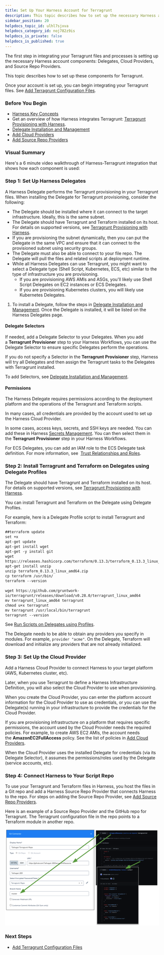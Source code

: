 ```yaml
---
title: Set Up Your Harness Account for Terragrunt
description: This topic describes how to set up the necessary Harness account components for Terragrunt.
sidebar_position: 20
helpdocs_topic_id: ulhl7sjxva
helpdocs_category_id: noj782z9is
helpdocs_is_private: false
helpdocs_is_published: true
---
```


The first step in integrating your Terragrunt files and processes is setting up the necessary Harness account components: Delegates, Cloud Providers, and Source Repo Providers.

This topic describes how to set up these components for Terragrunt.

Once your account is set up, you can begin integrating your Terragrunt files. See [Add Terragrunt Configuration Files](add-terragrunt-configuration-files.md).

### Before You Begin

* [Harness Key Concepts](https://docs.harness.io/article/4o7oqwih6h-harness-key-concepts)
* Get an overview of how Harness integrates Terragrunt: [Terragrunt Provisioning with Harness](../concepts-cd/deployment-types/terragrunt-provisioning-with-harness.md).
* [Delegate Installation and Management](https://docs.harness.io/article/h9tkwmkrm7-delegate-installation)
* [Add Cloud Providers](https://docs.harness.io/article/whwnovprrb-cloud-providers)
* [Add Source Repo Providers](https://docs.harness.io/article/ay9hlwbgwa-add-source-repo-providers)

### Visual Summary

Here's a 6 minute video walkthrough of Harness-Terragrunt integration that shows how each component is used:

<!-- Video:
https://harness-1.wistia.com/medias/rpv5vwzpxz-->
<docvideo src="https://www.youtube.com/embed/HYSi2LAaYdc?feature=oembed" />

### Step 1: Set Up Harness Delegates

A Harness Delegate performs the Terragrunt provisioning in your Terragrunt files. When installing the Delegate for Terragrunt provisioning, consider the following:

* The Delegate should be installed where it can connect to the target infrastructure. Ideally, this is the same subnet.
* The Delegate should have Terragrunt and Terraform installed on its host. For details on supported versions, see [Terragrunt Provisioning with Harness](../concepts-cd/deployment-types/terragrunt-provisioning-with-harness.md).
* If you are provisioning the subnet dynamically, then you can put the Delegate in the same VPC and ensure that it can connect to the provisioned subnet using security groups.
* The Delegate must also be able to connect to your file repo. The Delegate will pull the files and related scripts at deployment runtime.
* While all Harness Delegates can use Terragrunt, you might want to select a Delegate type (Shell Script, Kubernetes, ECS, etc) similar to the type of infrastructure you are provisioning.
	+ If you are provisioning AWS AMIs and ASGs, you'll likely use Shell Script Delegates on EC2 instances or ECS Delegates.
	+ If you are provisioning Kubernetes clusters, you will likely use Kubernetes Delegates.
1. To install a Delegate, follow the steps in [Delegate Installation and Management](https://docs.harness.io/article/h9tkwmkrm7-delegate-installation). Once the Delegate is installed, it will be listed on the Harness Delegates page.

#### Delegate Selectors

If needed, add a Delegate Selector to your Delegates. When you add a **Terragrunt** **Provisioner** step to your Harness Workflows, you can use the Delegate Selector to ensure specific Delegates perform the operations.

If you do not specify a Selector in the **Terragrunt** **Provisioner** step, Harness will try all Delegates and then assign the Terragrunt tasks to the Delegates with Terragrunt installed.

To add Selectors, see [Delegate Installation and Management](https://docs.harness.io/article/h9tkwmkrm7-delegate-installation).

#### Permissions

The Harness Delegate requires permissions according to the deployment platform and the operations of the Terragrunt and Terraform scripts.

In many cases, all credentials are provided by the account used to set up the Harness Cloud Provider.

In some cases, access keys, secrets, and SSH keys are needed. You can add these in Harness [Secrets Management](https://docs.harness.io/article/au38zpufhr-secret-management). You can then select them in the **Terragrunt** **Provisioner** step in your Harness Workflows.

For ECS Delegates, you can add an IAM role to the ECS Delegate task definition. For more information, see  [Trust Relationships and Roles](https://docs.harness.io/article/h9tkwmkrm7-delegate-installation#trust_relationships_and_roles).

### Step 2: Install Terragrunt and Terraform on Delegates using Delegate Profiles

The Delegate should have Terragrunt and Terraform installed on its host. For details on supported versions, see [Terragrunt Provisioning with Harness](../concepts-cd/deployment-types/terragrunt-provisioning-with-harness.md).

You can install Terragrunt and Terraform on the Delegate using Delegate Profiles.

For example, here is a Delegate Profile script to install Terragrunt and Terraform:


```
##terraform update  
set +x  
apt-get update  
apt-get install wget  
apt-get -y install git  
wget https://releases.hashicorp.com/terraform/0.13.3/terraform_0.13.3_linux_amd64.zip apt-get install unzip  
unzip terraform_0.13.3_linux_amd64.zip  
cp terraform /usr/bin/  
terraform --version  
  
wget https://github.com/gruntwork-io/terragrunt/releases/download/v0.28.0/terragrunt_linux_amd64  
mv terragrunt_linux_amd64 terragrunt  
chmod u+x terragrunt  
mv terragrunt /usr/local/bin/terragrunt  
terragrunt --version
```
See [Run Scripts on Delegates using Profiles](https://docs.harness.io/article/yd4bs0pltf-run-scripts-on-the-delegate-using-profiles).

The Delegate needs to be able to obtain any providers you specify in modules. For example, `provider "acme"`. On the Delegate, Terraform will download and initialize any providers that are not already initialized.

### Step 3: Set Up the Cloud Provider

Add a Harness Cloud Provider to connect Harness to your target platform (AWS, Kubernetes cluster, etc).

Later, when you use Terragrunt to define a Harness Infrastructure Definition, you will also select the Cloud Provider to use when provisioning.

When you create the Cloud Provider, you can enter the platform account information for the Cloud Provider to use as credentials, or you can use the Delegate(s) running in your infrastructure to provide the credentials for the Cloud Provider.

If you are provisioning infrastructure on a platform that requires specific permissions, the account used by the Cloud Provider needs the required policies. For example, to create AWS EC2 AMIs, the account needs the **AmazonEC2FullAccess** policy. See the list of policies in [Add Cloud Providers](https://docs.harness.io/article/whwnovprrb-cloud-providers).

When the Cloud Provider uses the installed Delegate for credentials (via its Delegate Selector), it assumes the permissions/roles used by the Delegate (service accounts, etc).

### Step 4: Connect Harness to Your Script Repo

To use your Terragrunt and Terraform files in Harness, you host the files in a Git repo and add a Harness Source Repo Provider that connects Harness to the repo. For steps on adding the Source Repo Provider, see [Add Source Repo Providers](https://docs.harness.io/article/ay9hlwbgwa-add-source-repo-providers).

Here is an example of a Source Repo Provider and the GitHub repo for Terragrunt. The Terragrunt configuration file in the repo points to a Terraform module in another repo.

![](./static/set-up-your-harness-account-for-terragrunt-26.png)

### Next Steps

* [Add Terragrunt Configuration Files](add-terragrunt-configuration-files.md)

